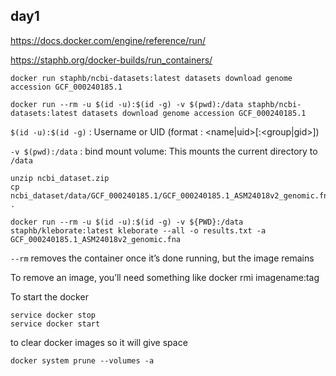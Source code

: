 ##  day1   

https://docs.docker.com/engine/reference/run/

https://staphb.org/docker-builds/run_containers/


```
docker run staphb/ncbi-datasets:latest datasets download genome accession GCF_000240185.1
```

```  
docker run --rm -u $(id -u):$(id -g) -v $(pwd):/data staphb/ncbi-datasets:latest datasets download genome accession GCF_000240185.1
```

`$(id -u):$(id -g)` : Username or UID (format : <name|uid>[:<group|gid>])   

`-v $(pwd):/data`  : bind mount volume: This mounts the current directory to `/data`

```  
unzip ncbi_dataset.zip 
cp ncbi_dataset/data/GCF_000240185.1/GCF_000240185.1_ASM24018v2_genomic.fna .

docker run --rm -u $(id -u):$(id -g) -v ${PWD}:/data staphb/kleborate:latest kleborate --all -o results.txt -a GCF_000240185.1_ASM24018v2_genomic.fna
```
`--rm` removes the container once it’s done running, but the image remains

To remove an image, you’ll need something like docker rmi imagename:tag


To start the docker 
```
service docker stop
service docker start
```
to clear docker images so it will give space
```
docker system prune --volumes -a
```

